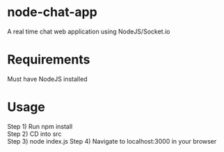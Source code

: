 # node-chat-app
A real time chat web application using NodeJS/Socket.io

# Requirements
Must have NodeJS installed

# Usage
Step 1) Run npm install  
Step 2) CD into src  
Step 3) node index.js
Step 4) Navigate to localhost:3000 in your browser

